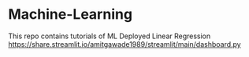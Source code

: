 # Machine-Learning
This repo contains tutorials of ML
Deployed Linear Regression 
https://share.streamlit.io/amitgawade1989/streamlit/main/dashboard.py
